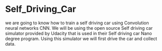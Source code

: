 # Self_Driving_Car
we are going to know how to train a self driving car using Convolution neural networks CNN. We will be using the open source Self driving car simulator provided by Udacity that is used in their Self driving car Nano degree program. Using this simulator we will first drive the car and collect data.
